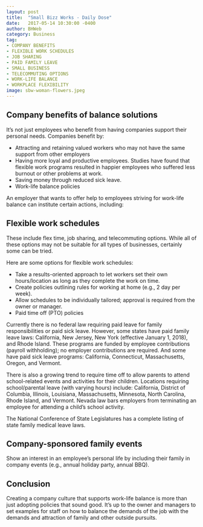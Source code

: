 ```yaml
---
layout: post
title:  "Small Bizz Works - Daily Dose"
date:   2017-05-14 10:30:00 -0400
author: BHWeb
category: Business
tag:
- COMPANY BENEFITS
- FLEXIBLE WORK SCHEDULES
- JOB SHARING
- PAID FAMILY LEAVE
- SMALL BUSINESS
- TELECOMMUTING OPTIONS
- WORK-LIFE BALANCE
- WORKPLACE FLEXIBILITY
image: sbw-woman-flowers.jpeg
---
```


## Company benefits of balance solutions

It’s not just employees who benefit from having companies support their personal needs. Companies benefit by:

  - Attracting and retaining valued workers who may not have the same support from other employers
  - Having more loyal and productive employees. Studies have found that flexible work programs resulted in happier employees who suffered less burnout or other problems at work.
  - Saving money through reduced sick leave.
  - Work-life balance policies

An employer that wants to offer help to employees striving for work-life balance can institute certain actions, including:

## Flexible work schedules

These include flex time, job sharing, and telecommuting options. While all of these options may not be suitable for all types of businesses, certainly some can be tried.

Here are some options for flexible work schedules:

  - Take a results-oriented approach to let workers set their own hours/location as long as they complete the work on time.
  - Create policies outlining rules for working at home (e.g., 2 day per week).
  - Allow schedules to be individually tailored; approval is required from the owner or manager.
  - Paid time off (PTO) policies

Currently there is no federal law requiring paid leave for family responsibilities or paid sick leave. However, some states have paid family leave laws: California, New Jersey, New York (effective January 1, 2018), and Rhode Island. These programs are funded by employee contributions (payroll withholding); no employer contributions are required.  And some have paid sick leave programs: California, Connecticut, Massachusetts, Oregon, and Vermont.

There is also a growing trend to require time off to allow parents to attend school-related events and activities for their children. Locations requiring school/parental leave (with varying hours) include: California, District of Columbia, Illinois, Louisiana, Massachusetts, Minnesota, North Carolina, Rhode Island, and Vermont. Nevada law bars employers from terminating an employee for attending a child’s school activity.

The National Conference of State Legislatures has a complete listing of state family medical leave laws.

## Company-sponsored family events

Show an interest in an employee’s personal life by including their family in company events (e.g., annual holiday party, annual BBQ).

## Conclusion

Creating a company culture that supports work-life balance is more than just adopting policies that sound good. It’s up to the owner and managers to set examples for staff on how to balance the demands of the job with the demands and attraction of family and other outside pursuits.
